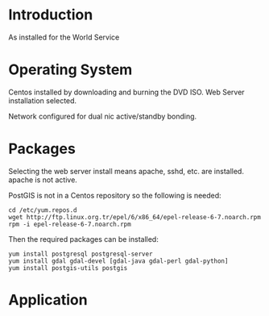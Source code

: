 # Introduction #

As installed for the World Service

# Operating System #

Centos installed by downloading and burning the DVD ISO. Web Server installation selected.

Network configured for dual nic active/standby bonding.

# Packages #

Selecting the web server install means apache, sshd, etc. are installed. apache is not active.

PostGIS is not in a Centos repository so the following is needed:

```
cd /etc/yum.repos.d
wget http://ftp.linux.org.tr/epel/6/x86_64/epel-release-6-7.noarch.rpm
rpm -i epel-release-6-7.noarch.rpm
```

Then the required packages can be installed:


```
yum install postgresql postgresql-server
yum install gdal gdal-devel [gdal-java gdal-perl gdal-python]
yum install postgis-utils postgis
```


# Application #